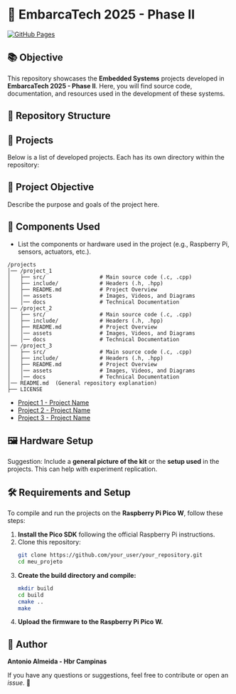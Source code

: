 # 🚀 EmbarcaTech 2025 - Phase II

[![GitHub Pages](https://img.shields.io/badge/GitHub-Pages-blue?logo=github)](https://alfecjo.github.io/antonio_almeida_embarcatech_HBr_2025/)

## 📚 Objective
This repository showcases the **Embedded Systems** projects developed in **EmbarcaTech 2025 - Phase II**. Here, you will find source code, documentation, and resources used in the development of these systems.

## 📂 Repository Structure


## 🔗 Projects
Below is a list of developed projects. Each has its own directory within the repository:

## 🎯 Project Objective
Describe the purpose and goals of the project here.

## 🔧 Components Used
- List the components or hardware used in the project (e.g., Raspberry Pi, sensors, actuators, etc.).

```
/projects
│── /project_1
│   ├── src/                 # Main source code (.c, .cpp)
│   ├── include/             # Headers (.h, .hpp)
│   ├── README.md            # Project Overview
│   │── assets               # Images, Videos, and Diagrams
│   │── docs                 # Technical Documentation
│── /project_2
│   ├── src/                 # Main source code (.c, .cpp)
│   ├── include/             # Headers (.h, .hpp)
│   ├── README.md            # Project Overview
│   │── assets               # Images, Videos, and Diagrams
│   │── docs                 # Technical Documentation
│── /project_3
│   ├── src/                 # Main source code (.c, .cpp)
│   ├── include/             # Headers (.h, .hpp)
│   ├── README.md            # Project Overview
│   │── assets               # Images, Videos, and Diagrams
│   │── docs                 # Technical Documentation
│── README.md  (General repository explanation)
├── LICENSE
```

- [Project 1 - Project Name](./projects/project1/)
- [Project 2 - Project Name](./projects/project2/)
- [Project 3 - Project Name](./projects/project3/)

## 🖼️ Hardware Setup
Suggestion: Include a **general picture of the kit** or the **setup used** in the projects. This can help with experiment replication.

## 🛠️ Requirements and Setup
To compile and run the projects on the **Raspberry Pi Pico W**, follow these steps:

1. **Install the Pico SDK** following the official Raspberry Pi instructions.
2. Clone this repository:
   ```bash
   git clone https://github.com/your_user/your_repository.git
   cd meu_projeto
   ```
3. **Create the build directory and compile:**
   ```bash
   mkdir build
   cd build
   cmake ..
   make
   ```
4. **Upload the firmware to the Raspberry Pi Pico W.**

## 👤 Author
**Antonio Almeida - Hbr Campinas**

If you have any questions or suggestions, feel free to contribute or open an _issue_. 🚀
